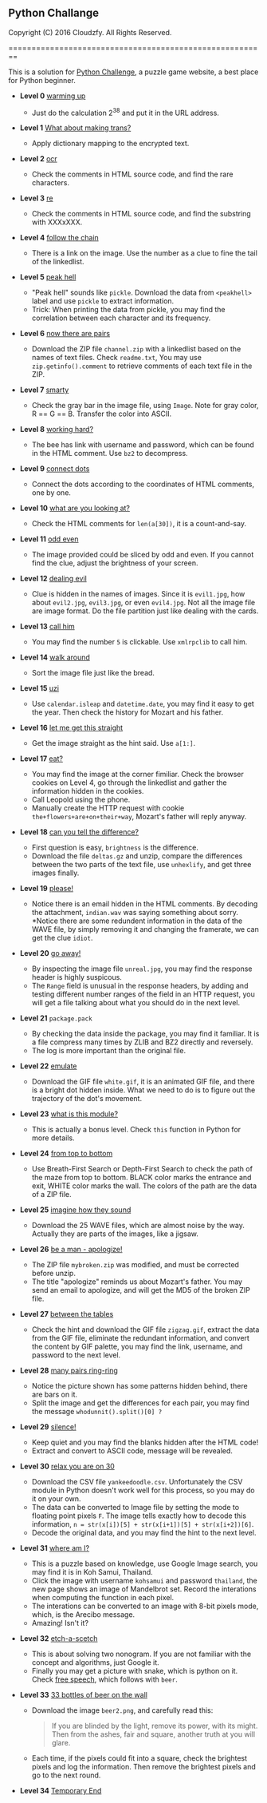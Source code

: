 ## Python Challange

Copyright (C) 2016 Cloudzfy. All Rights Reserved.

========================================================

This is a solution for [Python Challenge](http://pythonchallenge.com), a puzzle game website, a best place for Python beginner.

* **Level 0** [warming up](http://www.pythonchallenge.com/pc/def/0.html)
  
  * Just do the calculation 2<sup>38</sup> and put it in the URL address.

* **Level 1** [What about making trans?](http://www.pythonchallenge.com/pc/def/map.html)
  
  * Apply dictionary mapping to the encrypted text.

* **Level 2** [ocr](http://www.pythonchallenge.com/pc/def/ocr.html)

  * Check the comments in HTML source code, and find the rare characters.

* **Level 3** [re](http://www.pythonchallenge.com/pc/def/equality.html)

  * Check the comments in HTML source code, and find the substring with XXXxXXX.

* **Level 4** [follow the chain](http://www.pythonchallenge.com/pc/def/linkedlist.php)

  * There is a link on the image. Use the number as a clue to fine the tail of the linkedlist.

* **Level 5** [peak hell](http://www.pythonchallenge.com/pc/def/peak.html)

  * "Peak hell" sounds like `pickle`. Download the data from `<peakhell>` label and use `pickle` to extract information.
  * Trick: When printing the data from pickle, you may find the correlation between each character and its frequency.

* **Level 6** [now there are pairs](http://www.pythonchallenge.com/pc/def/channel.html)

  * Download the ZIP file `channel.zip` with a linkedlist based on the names of text files. Check `readme.txt`, You may use `zip.getinfo().comment` to retrieve comments of each text file in the ZIP.

* **Level 7** [smarty](http://www.pythonchallenge.com/pc/def/oxygen.html)

  * Check the gray bar in the image file, using `Image`. Note for gray color, R == G == B. Transfer the color into ASCII.

* **Level 8** [working hard?](http://www.pythonchallenge.com/pc/def/integrity.html)

  * The bee has link with username and password, which can be found in the HTML comment. Use `bz2` to decompress.

* **Level 9** [connect dots](http://huge:file@www.pythonchallenge.com/pc/return/good.html)

  * Connect the dots according to the coordinates of HTML comments, one by one.

* **Level 10** [what are you looking at?](http://huge:file@www.pythonchallenge.com/pc/return/bull.html)

  * Check the HTML comments for `len(a[30])`, it is a count-and-say.

* **Level 11** [odd even](http://huge:file@www.pythonchallenge.com/pc/return/5808.html)

  * The image provided could be sliced by odd and even. If you cannot find the clue, adjust the brightness of your screen.

* **Level 12** [dealing evil](http://huge:file@www.pythonchallenge.com/pc/return/evil.html)

  * Clue is hidden in the names of images. Since it is `evil1.jpg`, how about `evil2.jpg`, `evil3.jpg`, or even `evil4.jpg`. Not all the image file are image format. Do the file partition just like dealing with the cards.

* **Level 13** [call him](http://huge:file@www.pythonchallenge.com/pc/return/disproportional.html)

  * You may find the number `5` is clickable. Use `xmlrpclib` to call him.

* **Level 14** [walk around](http://huge:file@www.pythonchallenge.com/pc/return/italy.html)

  * Sort the image file just like the bread.

* **Level 15** [uzi](http://huge:file@www.pythonchallenge.com/pc/return/uzi.html)

  * Use `calendar.isleap` and `datetime.date`, you may find it easy to get the year. Then check the history for Mozart and his father.

* **Level 16** [let me get this straight](http://huge:file@www.pythonchallenge.com/pc/return/mozart.html)

  * Get the image straight as the hint said. Use `a[1:]`.

* **Level 17** [eat?](http://huge:file@www.pythonchallenge.com/pc/return/romance.html)

  * You may find the image at the corner fimiliar. Check the browser cookies on Level 4, go through the linkedlist and gather the information hidden in the cookies.
  * Call Leopold using the phone.
  * Manually create the HTTP request with cookie `the+flowers+are+on+their+way`, Mozart's father will reply anyway.

* **Level 18** [can you tell the difference?](http://huge:file@www.pythonchallenge.com/pc/return/balloons.html)

  * First question is easy, `brightness` is the difference.
  * Download the file `deltas.gz` and unzip, compare the differences between the two parts of the text file, use `unhexlify`, and get three images finally.

* **Level 19** [please!](http://butter:fly@www.pythonchallenge.com/pc/hex/bin.html)

  * Notice there is an email hidden in the HTML comments. By decoding the attachment, `indian.wav` was saying something about sorry.
  *Notice there are some redundent information in the data of the WAVE file, by simply removing it and changing the framerate, we can get the clue `idiot`.

* **Level 20** [go away!](http://butter:fly@www.pythonchallenge.com/pc/hex/idiot2.html)

  * By inspecting the image file `unreal.jpg`, you may find the response header is highly suspicous.
  * The `Range` field is unusual in the response headers, by adding and testing different number ranges of the field in an HTTP request, you will get a file talking about what you should do in the next level.

* **Level 21** `package.pack`

  * By checking the data inside the package, you may find it familiar. It is a file compress many times by ZLIB and BZ2 directly and reversely.
  * The log is more important than the original file.

* **Level 22** [emulate](http://butter:fly@www.pythonchallenge.com/pc/hex/copper.html)
 
  * Download the GIF file `white.gif`, it is an animated GIF file, and there is a bright dot hidden inside. What we need to do is to figure out the trajectory of the dot's movement.

* **Level 23** [what is this module?](http://butter:fly@www.pythonchallenge.com/pc/hex/bonus.html)

  * This is actually a bonus level. Check `this` function in Python for more details.

* **Level 24** [from top to bottom](http://butter:fly@www.pythonchallenge.com/pc/hex/ambiguity.html)

  * Use Breath-First Search or Depth-First Search to check the path of the maze from top to bottom. BLACK color marks the entrance and exit, WHITE color marks the wall. The colors of the path are the data of a ZIP file.

* **Level 25** [imagine how they sound](http://butter:fly@www.pythonchallenge.com/pc/hex/lake.html)

  * Download the 25 WAVE files, which are almost noise by the way. Actually they are parts of the images, like a jigsaw.

* **Level 26** [be a man - apologize!](http://butter:fly@www.pythonchallenge.com/pc/hex/decent.html)

  * The ZIP file `mybroken.zip` was modified, and must be corrected before unzip.
  * The title "apologize" reminds us about Mozart's father. You may send an email to apologize, and will get the MD5 of the broken ZIP file.
  
* **Level 27** [between the tables](http://butter:fly@www.pythonchallenge.com/pc/hex/speedboat.html)

  * Check the hint and download the GIF file `zigzag.gif`, extract the data from the GIF file, eliminate the redundant information, and convert the content by GIF palette, you may find the link, username, and password to the next level.

* **Level 28** [many pairs ring-ring](http://repeat:switch@www.pythonchallenge.com/pc/ring/bell.html)

  * Notice the picture shown has some patterns hidden behind, there are bars on it.
  * Split the image and get the differences for each pair, you may find the message `whodunnit().split()[0] ?`

* **Level 29** [silence!](http://repeat:switch@www.pythonchallenge.com/pc/ring/guido.html)

  * Keep quiet and you may find the blanks hidden after the HTML code!
  * Extract and convert to ASCII code, message will be revealed.

* **Level 30** [relax you are on 30](http://repeat:switch@www.pythonchallenge.com/pc/ring/yankeedoodle.html)

  * Download the CSV file `yankeedoodle.csv`. Unfortunately the CSV module in Python doesn't work well for this process, so you may do it on your own.
  * The data can be converted to Image file by setting the mode to floating point pixels `F`. The image tells exactly how to decode this information, `n = str(x[i])[5] + str(x[i+1])[5] + str(x[i+2])[6]`.
  * Decode the original data, and you may find the hint to the next level.

* **Level 31** [where am I?](http://repeat:switch@www.pythonchallenge.com/pc/ring/grandpa.html)

  * This is a puzzle based on knowledge, use Google Image search, you may find it is in Koh Samui, Thailand.
  * Click the image with username `kohsamui` and password `thailand`, the new page shows an image of Mandelbrot set. Record the interations when computing the function in each pixel.
  * The interations can be converted to an image with 8-bit pixels mode, which, is the Arecibo message.
  * Amazing! Isn't it?

* **Level 32** [etch-a-scetch](http://kohsamui:thailand@www.pythonchallenge.com/pc/rock/arecibo.html)

  * This is about solving two nonogram. If you are not familiar with the concept and algorithms, just Google it.
  * Finally you may get a picture with snake, which is python on it. Check [free speech](https://en.wikipedia.org/wiki/Gratis_versus_libre#.22Free_beer.22_vs_.22free_speech.22_distinction), which follows with `beer`.

* **Level 33** [33 bottles of beer on the wall](http://kohsamui:thailand@www.pythonchallenge.com/pc/rock/beer.html)

  * Download the image `beer2.png`, and carefully read this:
  
    > If you are blinded by the light, remove its power, with its might. Then from the ashes, fair and square, another truth at you will glare.

  * Each time, if the pixels could fit into a square, check the brightest pixels and log the information. Then remove the brightest pixels and go to the next round.

* **Level 34** [Temporary End](http://kohsamui:thailand@www.pythonchallenge.com/pc/rock/gremlins.html)
